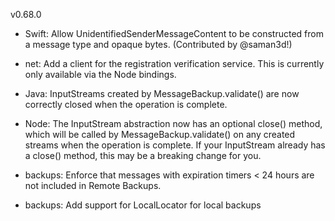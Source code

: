 v0.68.0

- Swift: Allow UnidentifiedSenderMessageContent to be constructed from a message type and opaque bytes. (Contributed by @saman3d!)

- net: Add a client for the registration verification service. This is currently
  only available via the Node bindings.

- Java: InputStreams created by MessageBackup.validate() are now correctly closed when the operation is complete.

- Node: The InputStream abstraction now has an optional close() method, which will be called by MessageBackup.validate() on any created streams when the operation is complete. If your InputStream already has a close() method, this may be a breaking change for you.

- backups: Enforce that messages with expiration timers < 24 hours are not included in Remote Backups.

- backups: Add support for LocalLocator for local backups